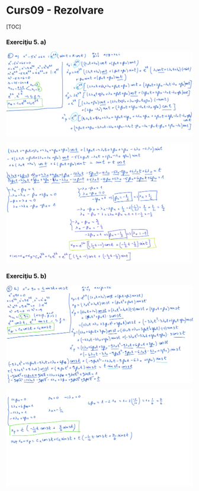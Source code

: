 # Curs09 - Rezolvare

[TOC]

### Exerciţiu 5. a)

![Ex5a-pag1](./img/Ex5a-pag1.png)

![Ex5a-pag2](./img/Ex5a-pag2.png)

### Exerciţiu 5. b)

![Ex5b-pag1](./img/Ex5b-pag1.png)

![Ex5b-pag2](./img/Ex5b-pag2.png)

